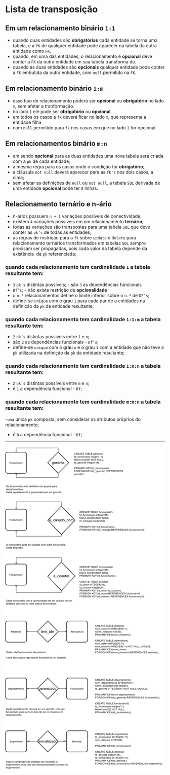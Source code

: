 # Lista de transposição

## Em um relacionamento binário `1:1`  

- quando duas entidades são **obrigatórias** cada entidade se torna uma tabela, e a `PK` de qualquer entidade pode aparecer na tabela da outra entidade como `FK`.
- quando, em uma das entidades, o relacionamento é **opcional** deve conter a `FK` da outra entidade em sua tabela transforma
da.
- quando as duas entidades são **opcionais** qualquer entidade pode conter a `FK` embutida da outra entidade, com `null` permitido na `FK`.
 
## Em relacionamento binário `1:m`

- esse tipo de relacionamento poderá ser **opcional** ou **obrigatório** no lado `m`, sem afetar a tranformação.
- no lado `1` ele pode ser **obrigatório** ou **opcional**.
- em todos os casos a `fk` deverá ficar no lado `m`, que representa a entidade filha
- com `null` permitido para `fk` nos casos em que no lado `1` for opcional.

## Em relacionamentos binário `m:n`

- em sendo **opcional** para as duas entidades uma nova tabela será criada com a `pk` de cada entidade;
- a mesma regra para os casos onde o condição for **obrigatório**;
- a cláusula `not null` deverá aparecer para as `fk's` nos dois casos, a cima;
- sem afetar as definições de `null` ou `not null`, a tebela `SQL` derivada de uma entidade **opcional** pode ter `0` linhas.

## Relacionamento ternário e n-ário

- n-ários possuem `n + 1` variações possíveis de conectividade;
- existem `4` variações possíveis em um relacionamento **ternário**;
- todas as variações são transpostas para uma tabela `SQL` que deve conter as `pk’s` de todas as entidades;
- as regras de restrição para a `fk` sobre `update` e `delete` para relacionamento ternários transformados em tabelas `SQL` sempre precisam ser propagadas, pois cada valor da tabela depende da existência  da `pk` referenciada;

### quando cada relacionamento tem cardinalidade `1` a tabela **resultante** tem:

- `3` `pk’s` distintas possíveis; - são `3` as dependências funcionais
- `Df’s`; - não existe restrição de **opcionalidade**
- o `n.º` relacionamentos define o limite inferior sobre o `n.º` de `DF’s`;
- define-se `unique` com o grau `1` para cada par de a entidades na definição da `pk` da entidade resultante;
    
### quando cada relacionamento tem cardinalidade `1:1:m` a tabela **resultante** tem:

- `2` `pk’s` distintas possíveis entre `1` e `n`;
- são `2` as dependências funcionais - `Df’s`;
- define-se `unique` com o grau `n` e o grau `1` com a entidade que não teve a `pk` utilizada na definição da `pk` da entidade resultante;
    
### quando cada relacionamento tem cardinalidade `1:m:n` a tabela **resultante** tem:

- `2` `pk’s` distintas possíveis entre `m` e `n`;
- é `1` a dependência funcional - `Df`;
    
### quando cada relacionamento tem cardinalidade `m:m:n` a tabela **resultante** tem: 

-`uma` única `pk` composta, sem considerar os atributos próprios do relacionamento;
- é `0` a dependência funcional - `Df`;
 
---

![tranposicao](img/logico2fisico_binario.png "Lista de transposição")
